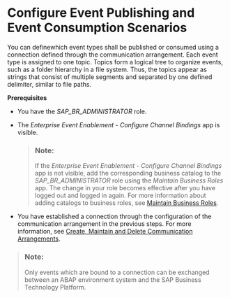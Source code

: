 <!-- loio978b0394caf94e558f488282f68a8bcb -->

# Configure Event Publishing and Event Consumption Scenarios

You can definewhich event types shall be published or consumed using a connection defined through the communication arrangement. Each event type is assigned to one topic. Topics form a logical tree to organize events, such as a folder hierarchy in a file system. Thus, the topics appear as strings that consist of multiple segments and separated by one defined delimiter, similar to file paths.



**Prerequisites**

-   You have the *SAP\_BR\_ADMINISTRATOR* role.

-   The *Enterprise Event Enablement - Configure Channel Bindings* app is visible.

    > ### Note:  
    > If the *Enterprise Event Enablement - Configure Channel Bindings* app is not visible, add the corresponding business catalog to the *SAP\_BR\_ADMINISTRATOR* role using the *Maintain Business Roles* app. The change in your role becomes effective after you have logged out and logged in again. For more information about adding catalogs to business roles, see [Maintain Business Roles](maintain-business-roles-8980ad0.md).

-   You have established a connection through the configuration of the communication arrangement in the previous steps. For more information, see [Create, Maintain and Delete Communication Arrangements](create-maintain-and-delete-communication-arrangements-2144420.md).


> ### Note:  
> Only events which are bound to a connection can be exchanged between an ABAP environment system and the SAP Business Technology Platform.

